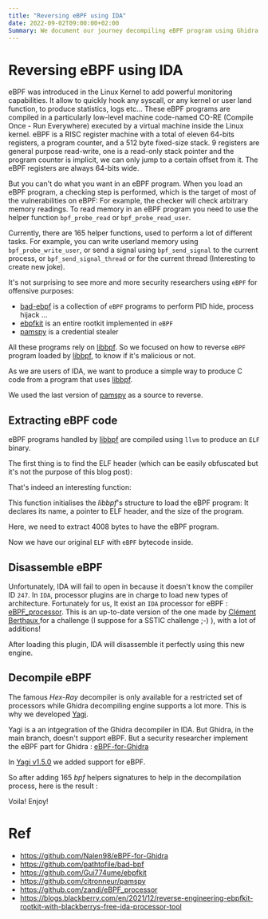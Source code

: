 ```yaml
---
title: "Reversing eBPF using IDA"
date: 2022-09-02T09:00:00+02:00
Summary: We document our journey decompiling eBPF program using Ghidra and Yagi.
---
```


# Reversing eBPF using IDA

eBPF was introduced in the Linux Kernel to add powerful monitoring capabilities. It allow to quickly hook any syscall, or any kernel or user land function, to produce statistics, logs etc...
These eBPF programs are compiled in a particularly low-level machine code-named CO-RE (Compile Once - Run Everywhere)  executed by a virtual machine inside the Linux kernel.
eBPF is a RISC register machine with a total of eleven 64-bits registers, a program counter, and a 512 byte fixed-size stack. 9 registers are general purpose read-write, one is a read-only stack pointer and the program counter is implicit,
we can only jump to a certain offset from it. The eBPF registers are always 64-bits wide.

But you can't do what you want in an eBPF program. When you load an eBPF program, a checking step is performed, which is the target of most of the vulnerabilities on eBPF: For example, the checker will check arbitrary memory readings. To read memory in an eBPF program you need to use the helper function `bpf_probe_read` or `bpf_probe_read_user`.

Currently, there are 165 helper functions, used to perform a lot of different tasks.
For example, you can write userland memory using `bpf_probe_write_user`, or send a signal using `bpf_send_signal` to the current process, or `bpf_send_signal_thread` or for the current thread (Interesting to create new joke).

It's not surprising to see more and more security researchers using `eBPF` for offensive purposes:
- [bad-ebpf](https://github.com/pathtofile/bad-bpf) is a collection of `eBPF` programs to perform PID hide, process hijack ...
- [ebpfkit](https://github.com/Gui774ume/ebpfkit) is an entire rootkit implemented in `eBPF`
- [pamspy](https://github.com/citronneur/pamspy) is a credential stealer

All these programs rely on [libbpf](https://github.com/libbpf/libbpf). So we focused  on how to reverse `eBPF` program loaded by [libbpf](https://github.com/libbpf/libbpf), to know if it's malicious or not.

As we are users of IDA, we want to produce a simple way to produce C code from a program that uses [libbpf](https://github.com/libbpf/libbpf).

We used the last version of [pamspy](https://github.com/citronneur/pamspy/releases/tag/v0.2) as a source to reverse.

## Extracting eBPF code

eBPF programs handled by [libbpf](https://github.com/libbpf/libbpf) are compiled using `llvm` to produce an `ELF` binary.

The first thing is to find the ELF header (which can be easily obfuscated but it's not the purpose of this blog post):

[](/static/images/ebpf-yagi-1.png)

That's indeed an interesting function:

[](/static/images/ebpf-yagi-2.png)

This function initialises the *libbpf*'s structure to load the eBPF program: It declares its name, a pointer to ELF header, and the size of the program.

Here, we need to extract 4008 bytes to have the eBPF program.

Now we have our original `ELF` with `eBPF` bytecode inside.

## Disassemble eBPF

Unfortunately, IDA will fail to open in because it doesn't know the compiler ID `247`. In `IDA`, processor plugins are in charge to load new types of architecture. Fortunately for us, It exist an `IDA` processor for eBPF : [eBPF_processor](https://github.com/zandi/eBPF_processor). 
This is an up-to-date version of the one made by [Clément Berthaux ](https://github.com/saaph/eBPF_processor) for a challenge (I suppose for a SSTIC challenge ;-) ), with a lot of additions!

After loading this plugin, IDA will disassemble it perfectly using this new engine.

[](/static/images/ebpf-yagi-3.png)

## Decompile eBPF

The famous *Hex-Ray* decompiler is only available for a restricted set of processors while Ghidra decompiling engine supports a lot more. This is why we  developed [Yagi](https://github.com/airbus-cert/Yagi). 

Yagi is a an intgegration of the Ghidra decompiler in IDA. But Ghidra, in the main branch, doesn't support eBPF. But a security researcher implement the eBPF part for Ghidra : [eBPF-for-Ghidra](https://github.com/Nalen98/eBPF-for-Ghidra)

In [Yagi v1.5.0](https://github.com/airbus-cert/Yagi/releases/tag/v1.5.0) we added support for eBPF.

So after adding 165 *bpf* helpers signatures to help in the decompilation process, here is the result :

[](/static/images/ebpf-yagi-4.png)

Voila! Enjoy!

# Ref
 - https://github.com/Nalen98/eBPF-for-Ghidra
 - https://github.com/pathtofile/bad-bpf
 - https://github.com/Gui774ume/ebpfkit
 - https://github.com/citronneur/pamspy
 - https://github.com/zandi/eBPF_processor
 - https://blogs.blackberry.com/en/2021/12/reverse-engineering-ebpfkit-rootkit-with-blackberrys-free-ida-processor-tool
 
